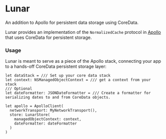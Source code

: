 # Lunar
An addition to Apollo for persistent data storage using CoreData.

Lunar provides an implementation of the `NormalizedCache` protocol in [Apollo](https://github.com/apollographql/apollo-ios) that uses CoreData for persistent storage.

### Usage
Lunar is meant to serve as a piece of the Apollo stack, connecting your app to a hands-off CoreData persistent storage layer:
```
let dataStack = /// Set up your core data stack
let context: NSManagedObjectContext = /// get a context from your stack
/// Optional
let dateFormatter: JSONDateFormatter = /// Create a formatter for serializing dates to and from CoreData objects.

let apollo = ApolloClient(
  networkTransport: MyNetworkTransport(),
  store: LunarStore(
    managedObjectContext: context,
    dateFormatter: dateFormatter
  )
)
```
